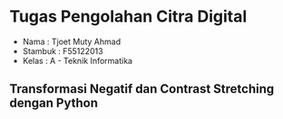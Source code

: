 # Tugas Pengolahan Citra Digital 
- Nama : Tjoet Muty Ahmad
- Stambuk : F55122013
- Kelas : A - Teknik Informatika

## Transformasi Negatif dan Contrast Stretching dengan Python
